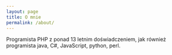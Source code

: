 ```yaml
---
layout: page
title: O mnie
permalink: /about/
---
```


Programista PHP z ponad 13 letnim doświadczeniem, jak również programista java, C#, JavaScript, python, perl.
